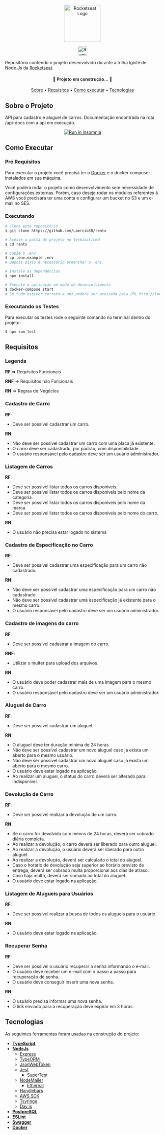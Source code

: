 <p align="center">
  <a href="https://www.rocketseat.com.br/">
    <img src="https://raw.githubusercontent.com/LaercioSR/rentx/main/assets/rocketseat-logo.png" height="120" width="auto" alt="Rocketseat Logo" />
  </a>
</p>
<p align="center">
  <img src="https://raw.githubusercontent.com/LaercioSR/rentx/main/assets/rentx-logo.png" height="30" width="auto" alt="Rentx Logo"/>
</p>

Repositório contendo o projeto desenvolvido durante a trilha Ignite de Node.Js da [Rocketseat](https://www.rocketseat.com.br/).

<h4 align="center">
 🚧  Projeto em construção...  🚧
</h4>

<p align="center">
 <a href="#sobre-o-projeto">Sobre</a> •
 <a href="#sobre-o-projeto">Requisitos</a> •
 <a href="#como-executar">Como executar</a> •
 <a href="#tecnologias">Tecnologias</a>
</p>

## Sobre o Projeto

API para cadastro e aluguel de carros. Documentação encontrada na rota /api-docs com a api em execução.

<p align="center">
  <a href="https://github.com/LaercioSR/rentx/blob/main/Insomnia_API_Rentx.json" target="_blank"><img src="https://insomnia.rest/images/run.svg" alt="Run in Insomnia"></a>
</p>

## Como Executar

### Pré Requisitos

Para executar o projeto você precisá ter o [Docker](https://www.docker.com/) e o docker composer instalados em sua máquina.

Você poderá rodar o projeto como desenvolvimento sem necessidade de configurações externas. Porém, caso deseje rodar os módulos referentes à AWS você precisará ter uma conta e configurar um bucket no S3 e um e-mail no SES.

### Executando

```bash
# Clone este repositório
$ git clone https://github.com/LaercioSR/rentx

# Acesse a pasta do projeto no terminal/cmd
$ cd rentx

# Copie o .env
$ cp .env.example .env
# Depois disso é necessário preencher o .env.

# Instale as dependências
$ npm install

# Execute a aplicação em modo de desenvolvimento
$ docker-compose start
# Se tudo estiver correto a api poderá ser acessada pela URL http://localhost:3333 .
```

### Executando os Testes

Para executar os testes rode o seguinte comando no terminal dentro do projeto:

```bash
$ npm run test
```

## Requisitos

### Legenda

**RF** => Requisitos Funcionais

**RNF** => Requisitos não Funcionais

**RN** => Regras de Negócios

### Cadastro de Carro

**RF**:

- Deve ser possível cadastrar um carro.

**RN**:

- Não deve ser possível cadastrar um carro com uma placa já existente.
- O carro deve ser cadastrado, por padrão, com disponibilidade.
- O usuário responsável pelo cadastro deve ser um usuário administrador.

### Listagem de Carros

**RF**:

- Deve ser possível listar todos os carros disponíveis.
- Deve ser possível listar todos os carros disponíveis pelo nome da categoria.
- Deve ser possível listar todos os carros disponíveis pelo nome da marca.
- Deve ser possível listar todos os carros disponíveis pelo nome do carro.

**RN**:

- O usuário não precisa estar logado no sistema

### Cadastro de Especificação no Carro

**RF**:

- Deve ser possível cadastrar uma especificação para um carro não cadastrado.

**RN**:

- Não deve ser possível cadastrar uma especificação para um carro não cadastrado.
- Não deve ser possível cadastrar uma especificação já existente para o mesmo carro.
- O usuário responsável pelo cadastro deve ser um usuário administrador.

### Cadastro de imagens do carro

**RF**:

- Deve ser possível cadastrar a imagem do carro.

**RNF**:

- Utilizar o multer para upload dos arquivos.

**RN**:

- O usuário deve poder cadastrar mais de uma imagem para o mesmo carro.
- O usuário responsável pelo cadastro deve ser um usuário administrador.

### Aluguel de Carro

**RF**:

- Deve ser possível cadastrar um aluguel.

**RN**:

- O aluguel deve ter duração minima de 24 horas.
- Não deve ser possível cadastrar um novo aluguel caso já exista um aberto para o mesmo usuário.
- Não deve ser possível cadastrar um novo aluguel caso já exista um aberto para o mesmo carro.
- O usuário deve estar logado na aplicação.
- Ao realizar um aluguel, o status do carro deverá ser alterado para indisponível.

### Devolução de Carro

**RF**:

- Deve ser possível realizar a devolução de um carro.

**RN**:

- Se o carro for devolvido com menos de 24 horas, deverá ser cobrado diária completa.
- Ao realizar a devolução, o carro deverá ser liberado para outro aluguel.
- Ao realizar a devolução, o usuário deverá ser liberado para outro aluguel.
- Ao realizar a devolução, deverá ser calculado o total do aluguel.
- Caso o horário de devolução seja superior ao horário previsto de entrega, deverá ser cobrado multa proporcional aos dias de atraso.
- Caso haja multa, deverá ser somado ao total do aluguel.
- O usuário deve estar logado na aplicação.

### Listagem de Alugueis para Usuários

**RF**:

- Deve ser possível realizar a busca de todos os alugueis para o usuário.

**RN**:

- O usuário deve estar logado na aplicação.

### Recuperar Senha

**RF**:

- Deve ser possível o usuário recuperar a senha informando o e-mail.
- O usuário deve receber um e-mail com o passo a passo para recuperação de senha.
- O usuário deve conseguir inserir uma nova senha.

**RN**:

- O usuário precisa informar uma nova senha.
- O link enviado para a recuperação deve expirar em 3 horas.

## Tecnologias

As seguintes ferramentas foram usadas na construção do projeto:

- **[TypeScript](https://www.typescriptlang.org/)**
- **[NodeJs](https://nodejs.org/en/)**
  - [Express](https://expressjs.com/)
  - [TypeORM](https://typeorm.io/#/)
  - [JsonWebToken](https://github.com/auth0/node-jsonwebtoken#readme)
  - [Jest](https://jestjs.io/pt-BR/)
    - [SuperTest](https://github.com/visionmedia/supertest#readme)
  - [NodeMailer](https://nodemailer.com/about/)
    - [Ethereal](https://ethereal.email/)
  - [Handlebars](https://handlebarsjs.com/)
  - [AWS SDK](https://aws.amazon.com/pt/sdk-for-javascript/)
  - [Tsyringe](https://github.com/microsoft/tsyringe)
  - [Day.js](https://day.js.org/)
- **[PostgreSQL](https://www.postgresql.org/)**
- **[ESLint](https://eslint.org/)**
- **[Swagger](https://swagger.io/)**
- **[Docker](https://www.docker.com/)**
